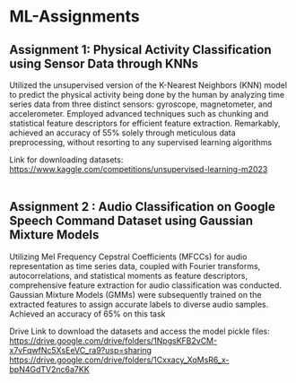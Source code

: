 # ML-Assignments

## Assignment 1: Physical Activity Classification using Sensor Data through KNNs
Utilized the unsupervised version of the K-Nearest Neighbors (KNN) model to predict the physical activity being done by the human by analyzing time series data from three distinct sensors: gyroscope, magnetometer, and accelerometer. Employed advanced techniques such as chunking and statistical feature descriptors for efficient feature extraction. Remarkably, achieved an accuracy of 55% solely through meticulous data preprocessing, without resorting to any supervised learning algorithms

Link for downloading datasets: <br>
https://www.kaggle.com/competitions/unsupervised-learning-m2023 
<br><br>
## Assignment 2 : Audio Classification on Google Speech Command Dataset using Gaussian Mixture Models
Utilizing Mel Frequency Cepstral Coefficients (MFCCs) for audio representation as time series data, coupled with Fourier transforms, autocorrelations, and statistical moments as feature descriptors, comprehensive feature extraction for audio classification was conducted. Gaussian Mixture Models (GMMs) were subsequently trained on the extracted features to assign accurate labels to diverse audio samples. Achieved an accuracy of 65% on this task

Drive Link to download the datasets and access the model pickle files: <br>
https://drive.google.com/drive/folders/1NpgsKFB2vCM-x7vFqwfNc5XsEeVC_ra9?usp=sharing  <br>
https://drive.google.com/drive/folders/1Cxxacy_XqMsR6_x-bpN4GdTV2nc6a7KK

